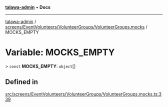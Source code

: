 [**talawa-admin**](../../../../../README.md) • **Docs**

***

[talawa-admin](../../../../../modules.md) / [screens/EventVolunteers/VolunteerGroups/VolunteerGroups.mocks](../README.md) / MOCKS\_EMPTY

# Variable: MOCKS\_EMPTY

\> `const` **MOCKS\_EMPTY**: `object`[]

## Defined in

[src/screens/EventVolunteers/VolunteerGroups/VolunteerGroups.mocks.ts:339](https://github.com/PalisadoesFoundation/talawa-admin/blob/d16b95ee179900e8e32a2296f14e948e6caea05b/src/screens/EventVolunteers/VolunteerGroups/VolunteerGroups.mocks.ts#L339)

